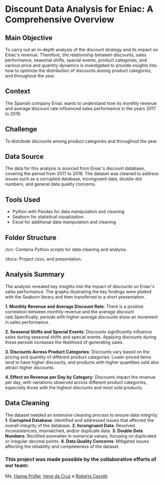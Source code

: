 # Discount Data Analysis for Eniac: A Comprehensive Overview
## Main Objective
To carry out an in-depth analysis of the discount strategy and its impact on Eniac's revenue. Therefore, the relationship between discounts, sales performance, seasonal shifts, special events, product categories, and various price and quantity dynamics is investigated to provide insights into how to optimize the distribution of discounts among product categories, and throughout the year.

## Context
The Spanish company Eniac wants to understand how its monthly revenue and average discount rate influenced sales performance in the years 2017 to 2018. 

## Challenge
To distribute discounts among product categories and throughout the year.

## Data Source
The data for this analysis is sourced from Eniac's discount database, covering the period from 2017 to 2018. The dataset was cleaned to address issues such as a corrupted database, incongruent data, double-dot numbers, and general data quality concerns.

## Tools Used
- Python with Pandas for data manipulation and cleaning
- Seaborn for statistical visualization
- Excel for additional data manipulation and cleaning

## Folder Structure

/src: Contains Python scripts for data cleaning and analysis.

/docs: Project csvs, and presentation.

## Analysis Summary
The analysis revealed key insights into the impact of discounts on Eniac's sales performance. The graphs illustrating the key findings were plotted with the Seaborn library and then transferred to a short presentation.

**1. Monthly Revenue and Average Discount Rate**: There is a positive correlation between monthly revenue and the average discount rate.Specifically, periods with higher average discounts show an increment in sales performance.

**2. Seasonal Shifts and Special Events**: Discounts significantly influence sales during seasonal shifts and special events. Applying discounts during these periods increases the likelihood of generating sales.

**3. Discounts Across Product Categories**: Discounts vary based on the pricing and quantity of different product categories. Lower-priced items tend to have higher discounts, and products with higher quantities sold also attract higher discounts.

**4. Effect on Revenue per Day by Category**: Discounts impact the revenue per day, with variations observed across different product categories, especially those with the highest discounts and most sold products.

## Data Cleaning
The dataset needed an extensive cleaning process to ensure data integrity:
**1. Corrupted Database**: Identified and addressed issues that affected the overall integrity of the database.
**2. Incongruent Data**: Resolved inconsistencies, mismatched, and/or duplicate data.
**3. Double Dots Numbers**: Rectified anomalies in numerical values, focusing on duplicated or irregular decimal points.
**4. Data Quality Concerns**: Mitigated issues affecting the reliability and completeness of the dataset.

### This project was made possible by the collaborative efforts of our team:
Me, [Hanne Prüfer](https://github.com/HannePruefer), [Irene da Cruz](https://github.com/Iredcg?tab=repositories) e [Roberto Cavotti](https://github.com/RobertoCavotti).


